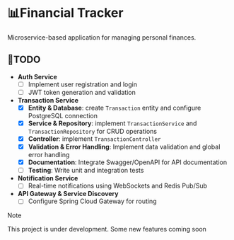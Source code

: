 # 📊Financial Tracker
Microservice-based application for managing personal finances.

## 🚀TODO

- **Auth Service**
  - [ ] Implement user registration and login
  - [ ] JWT token generation and validation
- **Transaction Service**
  - [x] **Entity & Database**: create `Transaction` entity and configure PostgreSQL connection
  - [x] **Service & Repository**: implement `TransactionService` and `TransactionRepository` for CRUD operations
  - [x] **Controller**: implement `TransactionController`
  - [x] **Validation & Error Handling**: Implement data validation and global error handling
  - [x] **Documentation**: Integrate Swagger/OpenAPI for API documentation
  - [ ] **Testing**: Write unit and integration tests
- **Notification Service**
  - [ ] Real-time notifications using WebSockets and Redis Pub/Sub
- **API Gateway & Service Discovery**
  - [ ] Configure Spring Cloud Gateway for routing

> [!NOTE]
> This project is under development.
> Some new features coming soon
